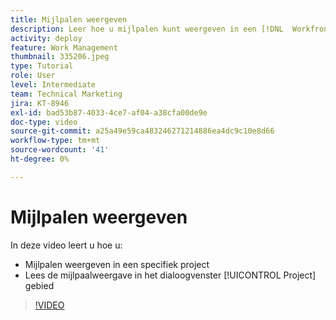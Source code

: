 ```yaml
---
title: Mijlpalen weergeven
description: Leer hoe u mijlpalen kunt weergeven in een [!DNL  Workfront] project, plus gebruik de milestone mening in [!UICONTROL Project] gebied.
activity: deploy
feature: Work Management
thumbnail: 335206.jpeg
type: Tutorial
role: User
level: Intermediate
team: Technical Marketing
jira: KT-8946
exl-id: bad53b87-4033-4ce7-af04-a38cfa00de9e
doc-type: video
source-git-commit: a25a49e59ca483246271214886ea4dc9c10e8d66
workflow-type: tm+mt
source-wordcount: '41'
ht-degree: 0%

---
```


# Mijlpalen weergeven

In deze video leert u hoe u:

* Mijlpalen weergeven in een specifiek project
* Lees de mijlpaalweergave in het dialoogvenster [!UICONTROL Project] gebied

>[!VIDEO](https://video.tv.adobe.com/v/335206/?quality=12&learn=on)
